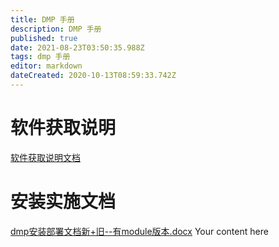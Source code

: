```yaml
---
title: DMP 手册
description: DMP 手册
published: true
date: 2021-08-23T03:50:35.988Z
tags: dmp 手册
editor: markdown
dateCreated: 2020-10-13T08:59:33.742Z
---
```


# 软件获取说明
[软件获取说明文档](/dsg/dmp/软件获取)
# 安装实施文档

[dmp安装部署文档新+旧--有module版本.docx](/dmp/dmp安装部署文档新+旧--有module版本.docx)
Your content here